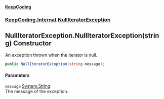 #### [KeepCoding](index.md 'index')
### [KeepCoding.Internal](KeepCoding_Internal.md 'KeepCoding.Internal').[NullIteratorException](NullIteratorException.md 'KeepCoding.Internal.NullIteratorException')
## NullIteratorException.NullIteratorException(string) Constructor
An exception thrown when the iterator is null.  
```csharp
public NullIteratorException(string message);
```
#### Parameters
<a name='KeepCoding_Internal_NullIteratorException_NullIteratorException(string)_message'></a>
`message` [System.String](https://docs.microsoft.com/en-us/dotnet/api/System.String 'System.String')  
The message of the exception.
  
